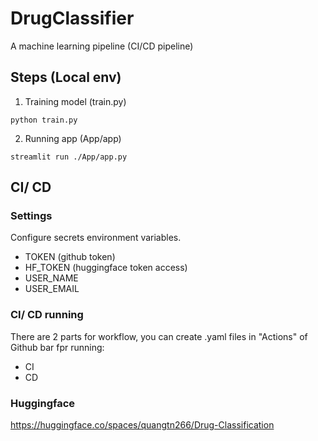 # DrugClassifier
A machine learning pipeline (CI/CD pipeline)

## Steps (Local env)

1. Training model (train.py)

```
python train.py
```

2. Running app (App/app)

```
streamlit run ./App/app.py
```

## CI/ CD

### Settings
Configure secrets environment variables.
- TOKEN (github token)
- HF_TOKEN (huggingface token access)
- USER_NAME
- USER_EMAIL

### CI/ CD running
There are 2 parts for workflow, you can create .yaml files in "Actions" of Github bar fpr running:
- CI
- CD

### Huggingface
https://huggingface.co/spaces/quangtn266/Drug-Classification
